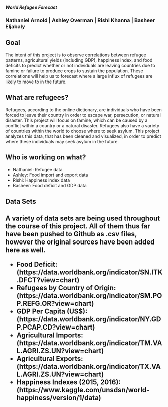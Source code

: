 
<h5><b>World Refugee Forecast</b></h5>
<h3><b> Nathaniel Arnold | Ashley Overman | Rishi Khanna | Basheer Eljabaly</b></h3>

<h2><b>Goal</b></h2>
<p>The intent of this project is to observe correlations between refugee patterns, agricultural yields (including GDP), happiness index, and food deficits to predict whether or not individuals are leaving countries due to famine or failure to produce crops to sustain the population. These correlations will help us to forecast where a large influx of refugees are likely to move to in the future.</p>

<h2><b>What are refugees?</b></h2>
<p>Refugees, according to the online dictionary, are individuals who have been forced to leave their country in order to escape war, persecution, or natural disaster. This project will focus on famine, which can be caused by a conflict within a country or a natural disaster. Refugees also have a variety of countries within the world to choose where to seek asylum. This project analyzes this data, that has been cleaned and visualized, in order to predict where these individuals may seek asylum in the future.</p>

<h2><b>Who is working on what?</b></h2>
<ul>
  <li>Nathaniel: Refugee data</li>
  <li>Ashley: Food import and export data</li>
  <li>Rishi: Happiness index data</li>
  <li>Basheer: Food deficit and GDP data</li>
</ul>

<h2><b>Data Sets</b><h2>
<p>A variety of data sets are being used throughout the course of this project. All of them thus far have been pushed to Github as .csv files, however the original sources have been added here as well.</p>
<ul>
  <li>Food Deficit: (https://data.worldbank.org/indicator/SN.ITK.DFCT?view=chart)</li>
  <li>Refugees by Country of Origin: (https://data.worldbank.org/indicator/SM.POP.REFG.OR?view=chart)</li>
  <li>GDP Per Capita (US$): (https://data.worldbank.org/indicator/NY.GDP.PCAP.CD?view=chart)</li>
  <li>Agricultural Imports: (https://data.worldbank.org/indicator/TM.VAL.AGRI.ZS.UN?view=chart)</li>
  <li>Agricultural Exports: (https://data.worldbank.org/indicator/TX.VAL.AGRI.ZS.UN?view=chart)</li>
  <li>Happiness Indexes (2015, 2016): (https://www.kaggle.com/unsdsn/world-happiness/version/1/data)</li>
</ul>
